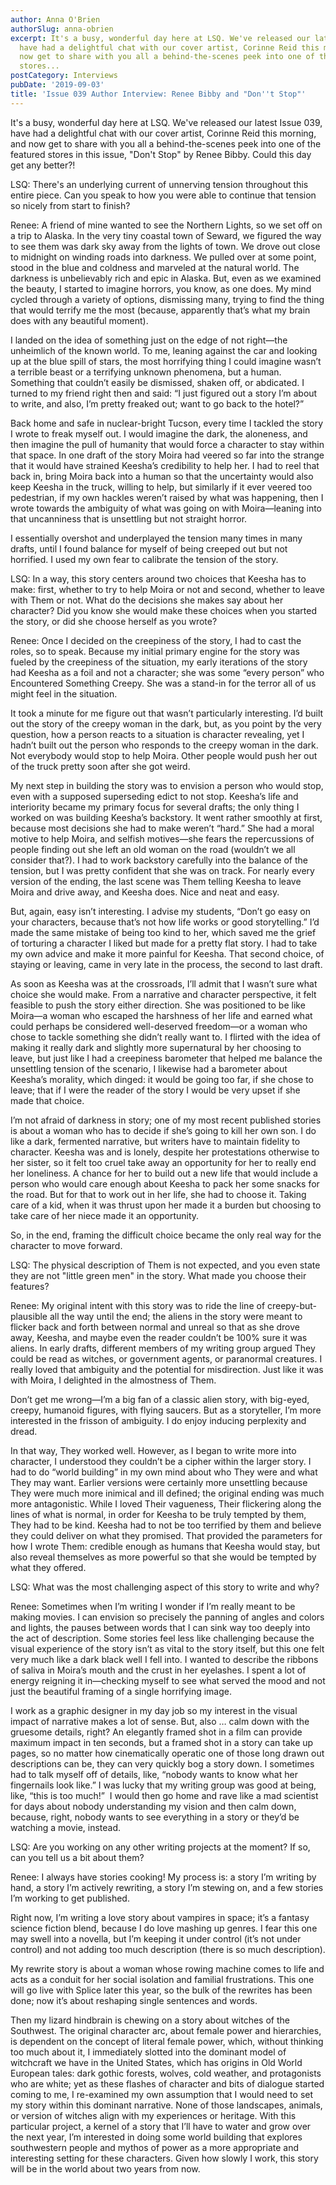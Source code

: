 ```yaml
---
author: Anna O'Brien
authorSlug: anna-obrien
excerpt: It's a busy, wonderful day here at LSQ. We've released our latest Issue 039,
  have had a delightful chat with our cover artist, Corinne Reid this morning, and
  now get to share with you all a behind-the-scenes peek into one of the featured
  stores...
postCategory: Interviews
pubDate: '2019-09-03'
title: 'Issue 039 Author Interview: Renee Bibby and "Don''t Stop"'
---
```

It's a busy, wonderful day here at LSQ. We've released our latest Issue 039, have had a delightful chat with our cover artist, Corinne Reid this morning, and now get to share with you all a behind-the-scenes peek into one of the featured stores in this issue, "Don't Stop" by Renee Bibby. Could this day get any better?!

LSQ: There's an underlying current of unnerving tension throughout this entire piece. Can you speak to how you were able to continue that tension so nicely from start to finish?

Renee: A friend of mine wanted to see the Northern Lights, so we set off on a trip to Alaska. In the very tiny coastal town of Seward, we figured the way to see them was dark sky away from the lights of town. We drove out close to midnight on winding roads into darkness. We pulled over at some point, stood in the blue and coldness and marveled at the natural world. The darkness is unbelievably rich and epic in Alaska. But, even as we examined the beauty, I started to imagine horrors, you know, as one does. My mind cycled through a variety of options, dismissing many, trying to find the thing that would terrify me the most (because, apparently that’s what my brain does with any beautiful moment).

I landed on the idea of something just on the edge of not right—the unheimlich of the known world. To me, leaning against the car and looking up at the blue spill of stars, the most horrifying thing I could imagine wasn’t a terrible beast or a terrifying unknown phenomena, but a human. Something that couldn’t easily be dismissed, shaken off, or abdicated. I turned to my friend right then and said: “I just figured out a story I’m about to write, and also, I’m pretty freaked out; want to go back to the hotel?”

Back home and safe in nuclear-bright Tucson, every time I tackled the story I wrote to freak myself out. I would imagine the dark, the aloneness, and then imagine the pull of humanity that would force a character to stay within that space. In one draft of the story Moira had veered so far into the strange that it would have strained Keesha’s credibility to help her. I had to reel that back in, bring Moira back into a human so that the uncertainty would also keep Keesha in the truck, willing to help, but similarly if it ever veered too pedestrian, if my own hackles weren’t raised by what was happening, then I wrote towards the ambiguity of what was going on with Moira—leaning into that uncanniness that is unsettling but not straight horror.

I essentially overshot and underplayed the tension many times in many drafts, until I found balance for myself of being creeped out but not horrified. I used my own fear to calibrate the tension of the story.

LSQ: In a way, this story centers around two choices that Keesha has to make: first, whether to try to help Moira or not and second, whether to leave with Them or not. What do the decisions she makes say about her character? Did you know she would make these choices when you started the story, or did she choose herself as you wrote?

Renee: Once I decided on the creepiness of the story, I had to cast the roles, so to speak. Because my initial primary engine for the story was fueled by the creepiness of the situation, my early iterations of the story had Keesha as a foil and not a character; she was some “every person” who Encountered Something Creepy. She was a stand-in for the terror all of us might feel in the situation.

It took a minute for me figure out that wasn’t particularly interesting. I’d built out the story of the creepy woman in the dark, but, as you point by the very question, how a person reacts to a situation is character revealing, yet I hadn’t built out the person who responds to the creepy woman in the dark. Not everybody would stop to help Moira. Other people would push her out of the truck pretty soon after she got weird.

My next step in building the story was to envision a person who would stop, even with a supposed superseding edict to not stop. Keesha’s life and interiority became my primary focus for several drafts; the only thing I worked on was building Keesha’s backstory. It went rather smoothly at first, because most decisions she had to make weren’t “hard.” She had a moral motive to help Moira, and selfish motives—she fears the repercussions of people finding out she left an old woman on the road (wouldn’t we all consider that?). I had to work backstory carefully into the balance of the tension, but I was pretty confident that she was on track. For nearly every version of the ending, the last scene was Them telling Keesha to leave Moira and drive away, and Keesha does. Nice and neat and easy.

But, again, easy isn’t interesting. I advise my students, “Don’t go easy on your characters, because that’s not how life works or good storytelling.” I’d made the same mistake of being too kind to her, which saved me the grief of torturing a character I liked but made for a pretty flat story. I had to take my own advice and make it more painful for Keesha. That second choice, of staying or leaving, came in very late in the process, the second to last draft.

As soon as Keesha was at the crossroads, I’ll admit that I wasn’t sure what choice she would make. From a narrative and character perspective, it felt feasible to push the story either direction. She was positioned to be like Moira—a woman who escaped the harshness of her life and earned what could perhaps be considered well-deserved freedom—or a woman who chose to tackle something she didn’t really want to. I flirted with the idea of making it really dark and slightly more supernatural by her choosing to leave, but just like I had a creepiness barometer that helped me balance the unsettling tension of the scenario, I likewise had a barometer about Keesha’s morality, which dinged: it would be going too far, if she chose to leave; that if I were the reader of the story I would be very upset if she made that choice.

I’m not afraid of darkness in story; one of my most recent published stories is about a woman who has to decide if she’s going to kill her own son. I do like a dark, fermented narrative, but writers have to maintain fidelity to character. Keesha was and is lonely, despite her protestations otherwise to her sister, so it felt too cruel take away an opportunity for her to really end her loneliness. A chance for her to build out a new life that would include a person who would care enough about Keesha to pack her some snacks for the road. But for that to work out in her life, she had to choose it. Taking care of a kid, when it was thrust upon her made it a burden but choosing to take care of her niece made it an opportunity.

So, in the end, framing the difficult choice became the only real way for the character to move forward.

LSQ: The physical description of Them is not expected, and you even state they are not "little green men" in the story. What made you choose their features?

Renee: My original intent with this story was to ride the line of creepy-but-plausible all the way until the end; the aliens in the story were meant to flicker back and forth between normal and unreal so that as she drove away, Keesha, and maybe even the reader couldn’t be 100% sure it was aliens. In early drafts, different members of my writing group argued They could be read as witches, or government agents, or paranormal creatures. I really loved that ambiguity and the potential for misdirection. Just like it was with Moira, I delighted in the almostness of Them.

Don’t get me wrong—I’m a big fan of a classic alien story, with big-eyed, creepy, humanoid figures, with flying saucers. But as a storyteller, I’m more interested in the frisson of ambiguity. I do enjoy inducing perplexity and dread.

In that way, They worked well. However, as I began to write more into character, I understood they couldn’t be a cipher within the larger story. I had to do “world building” in my own mind about who They were and what They may want. Earlier versions were certainly more unsettling because They were much more inimical and ill defined; the original ending was much more antagonistic. While I loved Their vagueness, Their flickering along the lines of what is normal, in order for Keesha to be truly tempted by them, They had to be kind. Keesha had to not be too terrified by them and believe they could deliver on what they promised. That provided the parameters for how I wrote Them: credible enough as humans that Keesha would stay, but also reveal themselves as more powerful so that she would be tempted by what they offered.

LSQ: What was the most challenging aspect of this story to write and why?

Renee: Sometimes when I’m writing I wonder if I’m really meant to be making movies. I can envision so precisely the panning of angles and colors and lights, the pauses between words that I can sink way too deeply into the act of description. Some stories feel less like challenging because the visual experience of the story isn’t as vital to the story itself, but this one felt very much like a dark black well I fell into. I wanted to describe the ribbons of saliva in Moira’s mouth and the crust in her eyelashes. I spent a lot of energy reigning it in—checking myself to see what served the mood and not just the beautiful framing of a single horrifying image.

I work as a graphic designer in my day job so my interest in the visual impact of narrative makes a lot of sense. But, also … calm down with the gruesome details, right? An elegantly framed shot in a film can provide maximum impact in ten seconds, but a framed shot in a story can take up pages, so no matter how cinematically operatic one of those long drawn out descriptions can be, they can very quickly bog a story down. I sometimes had to talk myself off of details, like, “nobody wants to know what her fingernails look like.” I was lucky that my writing group was good at being, like, “this is too much!”  I would then go home and rave like a mad scientist for days about nobody understanding my vision and then calm down, because, right, nobody wants to see everything in a story or they’d be watching a movie, instead.

LSQ: Are you working on any other writing projects at the moment? If so, can you tell us a bit about them?

Renee: I always have stories cooking! My process is: a story I’m writing by hand, a story I’m actively rewriting, a story I’m stewing on, and a few stories I’m working to get published.

Right now, I’m writing a love story about vampires in space; it’s a fantasy science fiction blend, because I do love mashing up genres. I fear this one may swell into a novella, but I’m keeping it under control (it’s not under control) and not adding too much description (there is so much description).

My rewrite story is about a woman whose rowing machine comes to life and acts as a conduit for her social isolation and familial frustrations. This one will go live with Splice later this year, so the bulk of the rewrites has been done; now it’s about reshaping single sentences and words.

Then my lizard hindbrain is chewing on a story about witches of the Southwest. The original character arc, about female power and hierarchies, is dependent on the concept of literal female power, which, without thinking too much about it, I immediately slotted into the dominant model of witchcraft we have in the United States, which has origins in Old World European tales: dark gothic forests, wolves, cold weather, and protagonists who are white; yet as these flashes of character and bits of dialogue started coming to me, I re-examined my own assumption that I would need to set my story within this dominant narrative. None of those landscapes, animals, or version of witches align with my experiences or heritage. With this particular project, a kernel of a story that I’ll have to water and grow over the next year, I’m interested in doing some world building that explores southwestern people and mythos of power as a more appropriate and interesting setting for these characters. Given how slowly I work, this story will be in the world about two years from now.